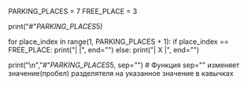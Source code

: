 PARKING_PLACES = 7
FREE_PLACE = 3

print("#"*PARKING_PLACES*5)

for place_index in range(1, PARKING_PLACES + 1):
    if place_index == FREE_PLACE:
        print("|   |", end="")
    else:
        print("| X |", end="")

print("\n","#"*PARKING_PLACES*5, sep="")   # Функция sep="" изменяет значение(пробел) разделятеля на указанное значение в кавычках
